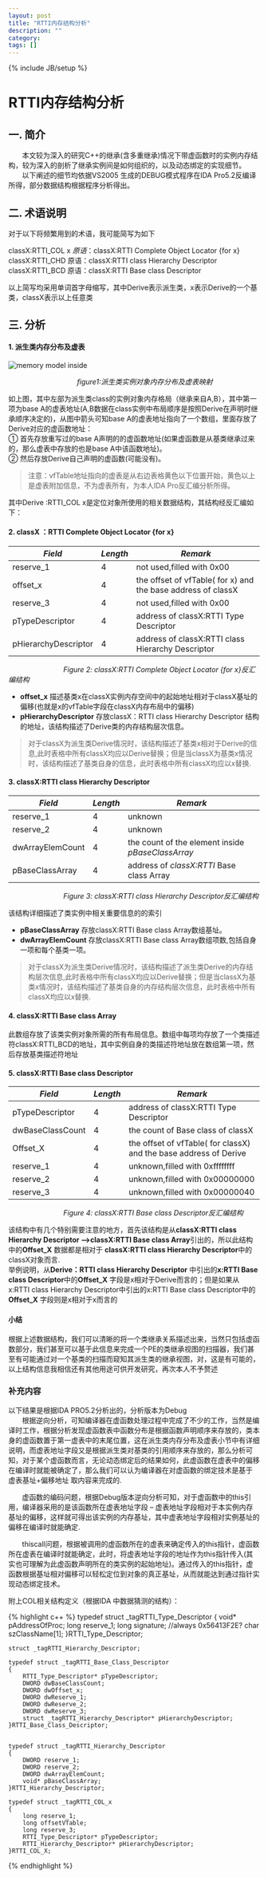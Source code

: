 ```yaml
---
layout: post
title: "RTTI内存结构分析"
description: ""
category: 
tags: []
---
```

{% include JB/setup %}
# RTTI内存结构分析 #

    
## 一. 简介 ##
&#160; &#160; &#160; &#160;本文较为深入的研究C++的继承(含多重继承)情况下带虚函数时的实例内存结构，较为深入的剖析了继承实例间是如何组织的，以及动态绑定的实现细节。  
&#160; &#160; &#160; &#160;以下阐述的细节均依据VS2005 生成的DEBUG模式程序在IDA Pro5.2反编译所得，部分数据结构根据程序分析得出。 

## 二. 术语说明 ##
对于以下将频繁用到的术语，我可能简写为如下

classX:RTTI_COL x  *原语*：classX:RTTI Complete Object Locator {for x}  
classX:RTTI_CHD   原语：classX:RTTI class Hierarchy Descriptor  
classX:RTTI_BCD   原语：classX:RTTI Base class Descriptor

以上简写均采用单词首字母缩写，其中Derive表示派生类，x表示Derive的一个基类，classX表示以上任意类


## 三. 分析 ##

#### 1. 派生类内存分布及虚表 ####

![memory model inside](http://linker.hfdn.openstorage.cn/doc/img/blog/2010-07-15-c-memory-model-inside/memory-figure.png)

&#160; &#160; &#160; &#160;&#160; &#160; &#160; &#160;&#160; &#160; &#160; &#160;&#160; &#160; &#160; &#160;&#160; &#160; &#160; &#160;*figure1:派生类实例对象内存分布及虚表映射*

如上图，其中左部为派生类class的实例对象内存格局（继承来自A,B），其中第一项为base A的虚表地址(A,B数据在class实例中布局顺序是按照Derive在声明时继承顺序决定的)，从图中箭头可知base A的虚表地址指向了一个数组，里面存放了Derive对应的虚函数地址：  
① 首先存放重写过的base A声明的的虚函数地址(如果虚函数是从基类继承过来的，那么虚表中存放的也是base A中该函数地址)。  
② 然后存放Derive自己声明的虚函数(可能没有)。
> 
> 注意：vfTable地址指向的虚表是从右边表格黄色以下位置开始，黄色以上是虚表附加信息，不为虚表所有，为本人IDA Pro反汇编分析所得。

其中Derive :RTTI_COL x是定位对象所使用的相关数据结构，其结构经反汇编如下：

#### 2. classX ：RTTI Complete Object Locator {for x} ####

|*Field* | *Length* | *Remark* |
| ------------- | ------------- |-----------|
| reserve_1 | 4 | not used,filled with 0x00 |
| offset_x | 4 | the offset of vfTable( for x) and the base address of classX |
| reserve_3 | 4 | not used,filled with 0x00 |
| pTypeDescriptor | 4 | address of classX:RTTI Type Descriptor |
| pHierarchyDescriptor | 4 | address of classX:RTTI class Hierarchy Descriptor |
     
&#160; &#160; &#160; &#160;&#160; &#160; &#160; &#160;&#160; &#160; &#160; &#160;&#160; &#160; &#160; &#160;*Figure 2:  classX:RTTI Complete Object Locator {for x}反汇编结构*

- **offset_x** 描述基类x在classX实例内存空间中的起始地址相对于classX基址的偏移(也就是x的vfTable字段在classX内存布局中的偏移)  
- **pHierarchyDescriptor** 存放classX：RTTI class Hierarchy Descriptor 结构的地址，该结构描述了Derive类的内存结构层次信息。

> 对于classX为派生类Derive情况时，该结构描述了基类x相对于Derive的信息,此时表格中所有classX均应以Derive替换；但是当classX为基类x情况时，该结构描述了基类自身的信息，此时表格中所有classX均应以x替换.

#### 3. classX:RTTI class Hierarchy Descriptor ####

|*Field* | *Length* | *Remark* |
| ------------- | ------------- |-----------|
| reserve_1 | 4 | unknown |
| reserve_2 | 4 | unknown |
| dwArrayElemCount | 4 | the count of the element inside *pBaseClassArray* |
| pBaseClassArray | 4 | address of *classX:RTTI* Base class Array |

&#160; &#160; &#160; &#160;&#160; &#160; &#160; &#160;&#160; &#160; &#160; &#160;&#160; &#160; &#160; &#160;*Figure 3:  classX:RTTI class Hierarchy Descriptor反汇编结构*

该结构详细描述了类实例中相关重要信息的的索引

- **pBaseClassArray** 存放classX:RTTI Base class Array数组基址。
- **dwArrayElemCount** 存放classX:RTTI Base class Array数组项数,包括自身一项和每个基类一项。

> 对于classX为派生类Derive情况时，该结构描述了派生类Derive的内存结构层次信息,此时表格中所有classX均应以Derive替换；但是当classX为基类x情况时，该结构描述了基类自身的内存结构层次信息，此时表格中所有classX均应以x替换.


#### 4.	classX:RTTI Base class Array ####

此数组存放了该类实例对象所需的所有布局信息。数组中每项均存放了一个类描述符classX:RTTI_BCD的地址，其中实例自身的类描述符地址放在数组第一项，然后存放基类描述符地址

#### 5.	classX:RTTI Base class Descriptor ####

|*Field* | *Length* | *Remark* |
| ------------- | ------------- |-----------|
| pTypeDescriptor | 4 | address of classX:RTTI Type Descriptor |
| dwBaseClassCount | 4 | the count of Base class of classX |
| Offset_X | 4 | the offset of vfTable( for classX) and the base address of Derive |
| reserve_1 | 4 | unknown,filled with 0xffffffff |
| reserve_2 | 4 | unknown,filled with 0x00000000 |
| reserve_3 | 4 | unknown,filled with 0x00000040 |

&#160; &#160; &#160; &#160;&#160; &#160; &#160; &#160;&#160; &#160; &#160; &#160;&#160; &#160; &#160; &#160;*Figure 4:  classX:RTTI Base class Descriptor反汇编结构*

该结构中有几个特别需要注意的地方，首先该结构是从**classX:RTTI class Hierarchy Descriptor –>classX:RTTI Base class Array**引出的，所以此结构中的**Offset_X** 数据都是相对于 **classX:RTTI class Hierarchy Descriptor**中的classX对象而言.  
举例说明，从**Derive：RTTI class Hierarchy Descriptor** 中引出的**x:RTTI Base class Descriptor**中的**Offset_X** 字段是x相对于Derive而言的；但是如果从x:RTTI class Hierarchy Descriptor中引出的x:RTTI Base class Descriptor中的**Offset_X** 字段则是x相对于x而言的

#### 小结 ####
根据上述数据结构，我们可以清晰的将一个类继承关系描述出来，当然只包括虚函数部分，我们甚至可以基于此信息来完成一个PE的类继承视图的扫描器，我们甚至有可能通过对一个基类的扫描而窥知其派生类的继承视图，对，这是有可能的，以上结构信息我相信还有其他用途可供开发研究，再次本人不予赘述

### 补充内容 ###

以下结果是根据IDA PRO5.2分析出的，分析版本为Debug  
&#160; &#160; &#160; &#160;根据逆向分析，可知编译器在虚函数处理过程中完成了不少的工作，当然是编译时工作，根据分析发现虚函数表中函数分布是根据函数声明顺序来存放的，类本身的虚函数置于第一虚表中的末尾位置，这在派生类内存分布及虚表小节中有详细说明，而虚表地址字段又是根据派生类对基类的引用顺序来存放的，那么分析可知，对于某个虚函数而言，无论动态绑定后的结果如何，此虚函数在虚表中的偏移在编译时就能被确定了，那么我们可以认为编译器在对虚函数的绑定技术是基于 虚表基址+偏移地址 取内容来完成的.  

&#160; &#160; &#160; &#160;虚函数的编码问题，根据Debug版本逆向分析可知，对于虚函数中的this引用，编译器采用的是该函数所在虚表地址字段 – 虚表地址字段相对于本实例内存基址的偏移，这样就可得出该实例的内存基址，其中虚表地址字段相对实例基址的偏移在编译时就能确定.  

&#160; &#160; &#160; &#160;thiscall问题，根据被调用的虚函数所在的虚表来确定传入的this指针，虚函数所在虚表在编译时就能确定，此时，将虚表地址字段的地址作为this指针传入(其实也可理解为此虚函数声明所在的类实例的起始地址)。通过传入的this指针，虚函数根据基址相对偏移可以轻松定位到对象的真正基址，从而就能达到通过指针实现动态绑定技术。


附上COL相关结构定义（根据IDA 中数据猜测的结构）：

{% highlight c++ %}
	typedef struct _tagRTTI_Type_Descriptor
	{
		void* pAddressOfProc;
		long reserve_1;
		long signature;   //always 0x56413F2E?
		char szClassName[1];
	}RTTI_Type_Descriptor;

	struct _tagRTTI_Hierarchy_Descriptor;

	typedef struct _tagRTTI_Base_Class_Descriptor
	{
		RTTI_Type_Descriptor* pTypeDescriptor;
		DWORD dwBaseClassCount;
		DWORD dwOffset_x;
		DWORD dwReserve_1;
		DWORD dwReserve_2;
		DWORD dwReserve_3;
		struct _tagRTTI_Hierarchy_Descriptor* pHierarchyDescriptor;
	}RTTI_Base_Class_Descriptor;


	typedef struct _tagRTTI_Hierarchy_Descriptor
	{
		DWORD reserve_1;
		DWORD reserve_2;
		DWORD dwArrayElemCount;
		void* pBaseClassArray;
	}RTTI_Hierarchy_Descriptor;

	typedef struct _tagRTTI_COL_x
	{
		long reserve_1;
		long offsetVTable;
		long reserve_3;
		RTTI_Type_Descriptor* pTypeDescriptor;
		RTTI_Hierarchy_Descriptor* pHierarchyDescriptor;
	}RTTI_COL_X;


{% endhighlight %}


